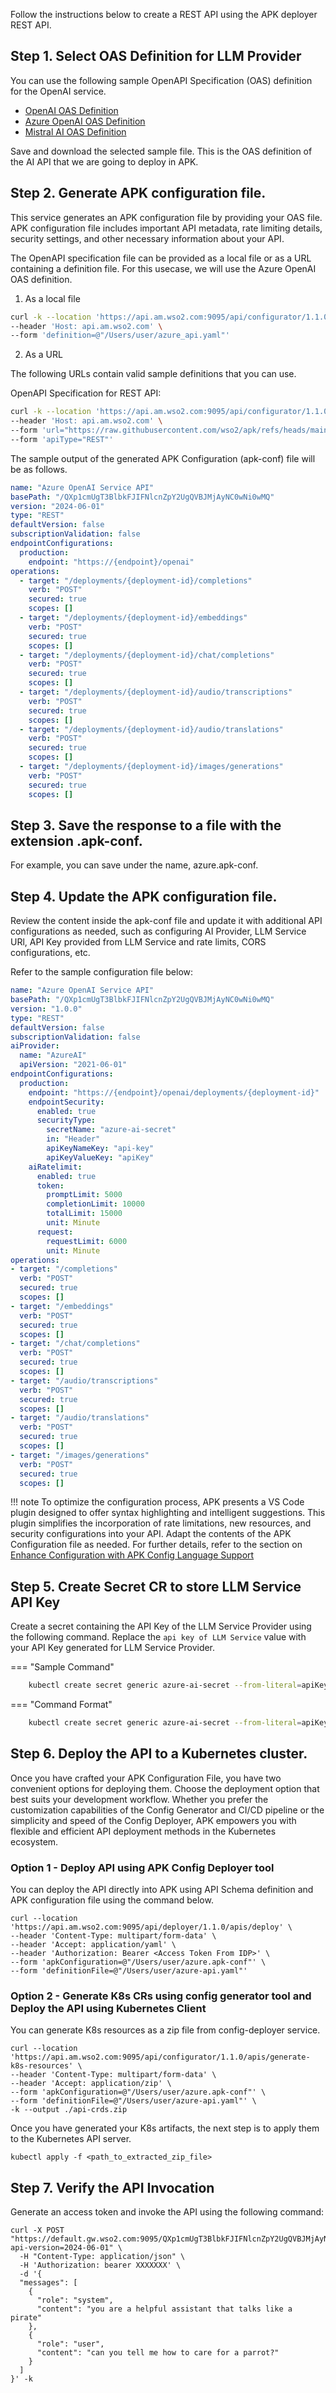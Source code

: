 Follow the instructions below to create a REST API using the APK deployer REST API.

## Step 1. Select OAS Definition for LLM Provider 

You can use the following sample OpenAPI Specification (OAS) definition for the OpenAI service.

- [OpenAI OAS Definition](https://raw.githubusercontent.com/wso2/apk/refs/heads/main/samples/llm-providers-oas-definitions/openai/openai_api.yaml)
- [Azure OpenAI OAS Definition](https://raw.githubusercontent.com/wso2/apk/refs/heads/main/samples/llm-providers-oas-definitions/azure/azure_api.yaml)
- [Mistral AI OAS Definition](https://raw.githubusercontent.com/wso2/apk/refs/heads/main/samples/llm-providers-oas-definitions/mistral/mistral_api.yaml)

Save and download the selected sample file. This is the OAS definition of the AI API that we are going to deploy in APK.

## Step 2. Generate APK configuration file.

This service generates an APK configuration file by providing your OAS file. APK configuration file includes important API metadata, rate limiting details, security settings, and other necessary information about your API.

The OpenAPI specification file can be provided as a local file or as a URL containing a definition file. For this usecase, we will use the Azure OpenAI OAS definition.

1. As a local file

```bash
curl -k --location 'https://api.am.wso2.com:9095/api/configurator/1.1.0/apis/generate-configuration' \
--header 'Host: api.am.wso2.com' \
--form 'definition=@"/Users/user/azure_api.yaml"'
```

2. As a URL

The following URLs contain valid sample definitions that you can use.

OpenAPI Specification for REST API:

```bash
curl -k --location 'https://api.am.wso2.com:9095/api/configurator/1.1.0/apis/generate-configuration' \
--header 'Host: api.am.wso2.com' \
--form 'url="https://raw.githubusercontent.com/wso2/apk/refs/heads/main/samples/llm-providers-oas-definitions/azure/azure_api.yaml"' \
--form 'apiType="REST"'
```

The sample output of the generated APK Configuration (apk-conf) file will be as follows.

```yaml
name: "Azure OpenAI Service API"
basePath: "/QXp1cmUgT3BlbkFJIFNlcnZpY2UgQVBJMjAyNC0wNi0wMQ"
version: "2024-06-01"
type: "REST"
defaultVersion: false
subscriptionValidation: false
endpointConfigurations:
  production:
    endpoint: "https://{endpoint}/openai"
operations:
  - target: "/deployments/{deployment-id}/completions"
    verb: "POST"
    secured: true
    scopes: []
  - target: "/deployments/{deployment-id}/embeddings"
    verb: "POST"
    secured: true
    scopes: []
  - target: "/deployments/{deployment-id}/chat/completions"
    verb: "POST"
    secured: true
    scopes: []
  - target: "/deployments/{deployment-id}/audio/transcriptions"
    verb: "POST"
    secured: true
    scopes: []
  - target: "/deployments/{deployment-id}/audio/translations"
    verb: "POST"
    secured: true
    scopes: []
  - target: "/deployments/{deployment-id}/images/generations"
    verb: "POST"
    secured: true
    scopes: []
```

## Step 3. Save the response to a file with the extension .apk-conf.

For example, you can save under the name, azure.apk-conf.

## Step 4. Update the APK configuration file.

Review the content inside the apk-conf file and update it with additional API configurations as needed, such as configuring AI Provider, LLM Service URl, API Key provided from LLM Service and rate limits, CORS configurations, etc.

Refer to the sample configuration file below:

```yaml
name: "Azure OpenAI Service API"
basePath: "/QXp1cmUgT3BlbkFJIFNlcnZpY2UgQVBJMjAyNC0wNi0wMQ"
version: "1.0.0"
type: "REST"
defaultVersion: false
subscriptionValidation: false
aiProvider:
  name: "AzureAI"
  apiVersion: "2021-06-01"
endpointConfigurations:
  production:
    endpoint: "https://{endpoint}/openai/deployments/{deployment-id}"
    endpointSecurity:
      enabled: true
      securityType:
        secretName: "azure-ai-secret"
        in: "Header"
        apiKeyNameKey: "api-key"
        apiKeyValueKey: "apiKey"
    aiRatelimit: 
      enabled: true
      token:
        promptLimit: 5000
        completionLimit: 10000
        totalLimit: 15000
        unit: Minute
      request:
        requestLimit: 6000
        unit: Minute
operations:
- target: "/completions"
  verb: "POST"
  secured: true
  scopes: []
- target: "/embeddings"
  verb: "POST"
  secured: true
  scopes: []
- target: "/chat/completions"
  verb: "POST"
  secured: true
  scopes: []
- target: "/audio/transcriptions"
  verb: "POST"
  secured: true
  scopes: []
- target: "/audio/translations"
  verb: "POST"
  secured: true
  scopes: []
- target: "/images/generations"
  verb: "POST"
  secured: true
  scopes: []
```

!!! note
    To optimize the configuration process, APK presents a VS Code plugin designed to offer syntax highlighting and intelligent suggestions. This plugin simplifies the incorporation of rate limitations, new resources, and security configurations into your API. Adapt the contents of the APK Configuration file as needed. For further details, refer to the section on [Enhance Configuration with APK Config Language Support](../../../../api-management-overview/apk-conf-lang-support/)

## Step 5. Create Secret CR to store LLM Service API Key

Create a secret containing the API Key of the LLM Service Provider using the following command. Replace the ```api key of LLM Service``` value with your API Key generated for LLM Service Provider.

=== "Sample Command"
```bash
    kubectl create secret generic azure-ai-secret --from-literal=apiKey='xxxxxxxxxxxxxxxxxxx' --namespace=apk
```
=== "Command Format"
```bash
    kubectl create secret generic azure-ai-secret --from-literal=apiKey='<<api key of LLM Service>>' --namespace=apk
```

## Step 6. Deploy the API to a Kubernetes cluster.

Once you have crafted your APK Configuration File, you have two convenient options for deploying them. Choose the deployment option that best suits your development workflow. Whether you prefer the customization capabilities of the Config Generator and CI/CD pipeline or the simplicity and speed of the Config Deployer, APK empowers you with flexible and efficient API deployment methods in the Kubernetes ecosystem.

### Option 1 - Deploy API using APK Config Deployer tool

You can deploy the API directly into APK using API Schema definition and APK configuration file using the command below.

```
curl --location 'https://api.am.wso2.com:9095/api/deployer/1.1.0/apis/deploy' \
--header 'Content-Type: multipart/form-data' \
--header 'Accept: application/yaml' \
--header 'Authorization: Bearer <Access Token From IDP>' \
--form 'apkConfiguration=@"/Users/user/azure.apk-conf"' \
--form 'definitionFile=@"/Users/user/azure-api.yaml"'
```

### Option 2 - Generate K8s CRs using config generator tool and Deploy the API using Kubernetes Client

You can generate K8s resources as a zip file from config-deployer service.

```
curl --location 'https://api.am.wso2.com:9095/api/configurator/1.1.0/apis/generate-k8s-resources' \
--header 'Content-Type: multipart/form-data' \
--header 'Accept: application/zip' \
--form 'apkConfiguration=@"/Users/user/azure.apk-conf"' \
--form 'definitionFile=@"/Users/user/azure-api.yaml"' \
-k --output ./api-crds.zip
```

Once you have generated your K8s artifacts, the next step is to apply them to the Kubernetes API server.

```
kubectl apply -f <path_to_extracted_zip_file>
```

## Step 7. Verify the API Invocation

Generate an access token and invoke the API using the following command:

```
curl -X POST "https://default.gw.wso2.com:9095/QXp1cmUgT3BlbkFJIFNlcnZpY2UgQVBJMjAyNC0wNi0wMQ/1.0.0/chat/completions?api-version=2024-06-01" \
  -H "Content-Type: application/json" \
  -H 'Authorization: bearer XXXXXXX' \
  -d '{
  "messages": [
    {
      "role": "system",
      "content": "you are a helpful assistant that talks like a pirate"
    },
    {
      "role": "user",
      "content": "can you tell me how to care for a parrot?"
    }
  ]
}' -k
```
